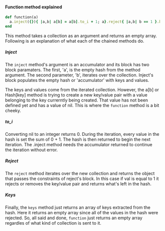 #### Function method explained

```ruby
def function(a)
  a.inject({}){ |a,b| a[b] = a[b].to_i + 1; a}.reject{ |a,b| b == 1 }.keys
end
```
This method takes a collection as an argument and returns an empty array. Following is an explanation of what each of the chained methods do.

##### Inject
The `inject` method's argument is an accumulator and its block has two block paramaters. The first, 'a', is the empty hash from the method argument. The second parameter, 'b', iterates over the collection. Inject's block populates the empty hash or 'accumulator' with keys and values.

The keys and values come from the iterated collection. However, the a[b] or Hash[key] method is trying to create a new key/value pair with a value belonging to the key currerntly being created. That value has not been defined yet and has a value of nil. This is where the `function` method is a bit cheeky.

##### to_i
Converting nil to an integer returns 0. During the iteration, every value in the hash is set the sum of 0 + 1. The hash is then returned to begin the next iteration. The .inject method needs the accumulator returned to continue the iteration without error. 

##### Reject
The `reject` method iterates over the new collection and returns the object that passes the constraints of reject's block. In this case if val is equal to 1 it rejects or removes the key/value pair and returns what's left in the hash. 

##### Keys
Finally, the `keys` method just returns an array of keys extracted from the hash. Here it returns an empty array since all of the values in the hash were rejected. So, all said and done, `function` just returns an empty array regardles of what kind of collection is sent to it. 

